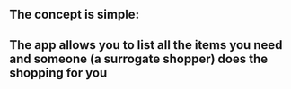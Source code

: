 ## The concept is simple: 
## The app allows you to list all the items you need and someone (a surrogate shopper) does the shopping for you
